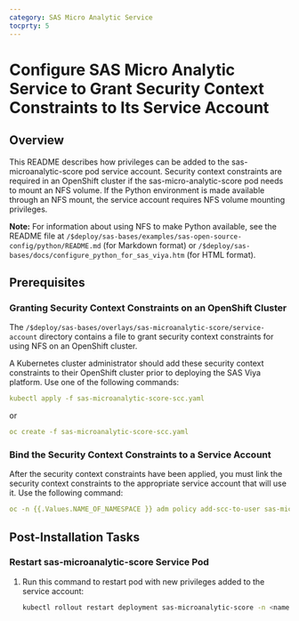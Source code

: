 ```yaml
---
category: SAS Micro Analytic Service
tocprty: 5
---
```


# Configure SAS Micro Analytic Service to Grant Security Context Constraints to Its Service Account

## Overview

This README describes how privileges can be added to the sas-microanalytic-score pod service account. Security context constraints are required in an OpenShift cluster if the sas-micro-analytic-score pod needs to mount an NFS volume. If the Python environment is made available through an NFS mount, the service account requires NFS volume mounting privileges.

**Note:** For information about using NFS to make Python available, see the README file at `/$deploy/sas-bases/examples/sas-open-source-config/python/README.md` (for Markdown format) or `/$deploy/sas-bases/docs/configure_python_for_sas_viya.htm` (for HTML format).

## Prerequisites

### Granting Security Context Constraints on an OpenShift Cluster

The `/$deploy/sas-bases/overlays/sas-microanalytic-score/service-account` directory contains a file to grant security context constraints for using NFS on an OpenShift cluster.

A Kubernetes cluster administrator should add these security context constraints to their OpenShift cluster prior to deploying the SAS Viya platform. Use one of the following commands:

```yaml
kubectl apply -f sas-microanalytic-score-scc.yaml
```

or

```yaml
oc create -f sas-microanalytic-score-scc.yaml
```

### Bind the Security Context Constraints to a Service Account

After the security context constraints have been applied, you must link the security context constraints to the appropriate service account that will use it. Use the following command:

```yaml
oc -n {{.Values.NAME_OF_NAMESPACE }} adm policy add-scc-to-user sas-microanalytic-score -z sas-microanalytic-score
```

## Post-Installation Tasks

### Restart sas-microanalytic-score Service Pod

1. Run this command to restart pod with new privileges added to the service account:

   ```sh
   kubectl rollout restart deployment sas-microanalytic-score -n <name-of-namespace>
   ```